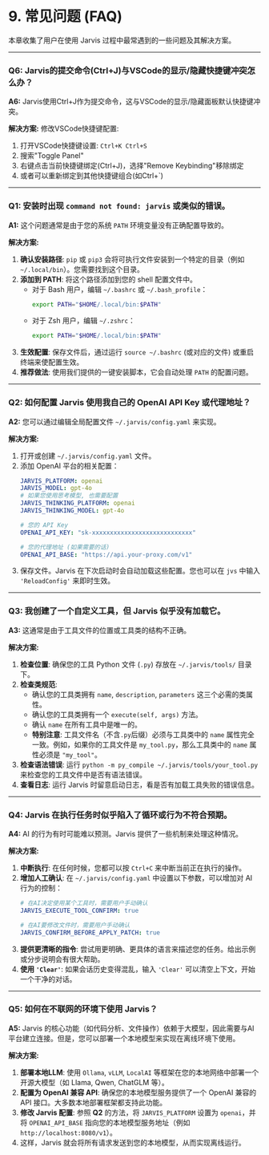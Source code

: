 # 9. 常见问题 (FAQ)

本章收集了用户在使用 Jarvis 过程中最常遇到的一些问题及其解决方案。

---

### Q6: Jarvis的提交命令(Ctrl+J)与VSCode的显示/隐藏快捷键冲突怎么办？

**A6:** Jarvis使用Ctrl+J作为提交命令，这与VSCode的显示/隐藏面板默认快捷键冲突。

**解决方案:**
修改VSCode快捷键配置:
1. 打开VSCode快捷键设置: `Ctrl+K Ctrl+S`
2. 搜索"Toggle Panel"
3. 右键点击当前快捷键绑定(Ctrl+J)，选择"Remove Keybinding"移除绑定
4. 或者可以重新绑定到其他快捷键组合(如Ctrl+`)

---

### Q1: 安装时出现 `command not found: jarvis` 或类似的错误。

**A1:** 这个问题通常是由于您的系统 `PATH` 环境变量没有正确配置导致的。

**解决方案:**
1.  **确认安装路径**: `pip` 或 `pip3` 会将可执行文件安装到一个特定的目录（例如 `~/.local/bin`）。您需要找到这个目录。
2.  **添加到 PATH**: 将这个路径添加到您的 shell 配置文件中。
    -   对于 Bash 用户，编辑 `~/.bashrc` 或 `~/.bash_profile`：
        ```bash
        export PATH="$HOME/.local/bin:$PATH"
        ```
    -   对于 Zsh 用户，编辑 `~/.zshrc`：
        ```bash
        export PATH="$HOME/.local/bin:$PATH"
        ```
3.  **生效配置**: 保存文件后，通过运行 `source ~/.bashrc` (或对应的文件) 或重启终端来使配置生效。
4.  **推荐做法**: 使用我们提供的一键安装脚本，它会自动处理 `PATH` 的配置问题。

---

### Q2: 如何配置 Jarvis 使用我自己的 OpenAI API Key 或代理地址？

**A2:** 您可以通过编辑全局配置文件 `~/.jarvis/config.yaml` 来实现。

**解决方案:**
1.  打开或创建 `~/.jarvis/config.yaml` 文件。
2.  添加 OpenAI 平台的相关配置：
    ```yaml
    JARVIS_PLATFORM: openai
    JARVIS_MODEL: gpt-4o
    # 如果您使用思考模型, 也需要配置
    JARVIS_THINKING_PLATFORM: openai
    JARVIS_THINKING_MODEL: gpt-4o
    
    # 您的 API Key
    OPENAI_API_KEY: "sk-xxxxxxxxxxxxxxxxxxxxxxxxxxxx"
    
    # 您的代理地址 (如果需要的话)
    OPENAI_API_BASE: "https://api.your-proxy.com/v1"
    ```
3.  保存文件。Jarvis 在下次启动时会自动加载这些配置。您也可以在 `jvs` 中输入 `'ReloadConfig'` 来即时生效。

---

### Q3: 我创建了一个自定义工具，但 Jarvis 似乎没有加载它。

**A3:** 这通常是由于工具文件的位置或工具类的结构不正确。

**解决方案:**
1.  **检查位置**: 确保您的工具 Python 文件 (`.py`) 存放在 `~/.jarvis/tools/` 目录下。
2.  **检查类规范**:
    -   确认您的工具类拥有 `name`, `description`, `parameters` 这三个必需的类属性。
    -   确认您的工具类拥有一个 `execute(self, args)` 方法。
    -   确认 `name` 在所有工具中是唯一的。
    -   **特别注意**: 工具文件名（不含`.py`后缀）必须与工具类中的 `name` 属性完全一致。例如，如果你的工具文件是 `my_tool.py`，那么工具类中的 `name` 属性必须是 `"my_tool"`。
3.  **检查语法错误**: 运行 `python -m py_compile ~/.jarvis/tools/your_tool.py` 来检查您的工具文件中是否有语法错误。
4.  **查看日志**: 运行 Jarvis 时留意启动日志，看是否有加载工具失败的错误信息。

---

### Q4: Jarvis 在执行任务时似乎陷入了循环或行为不符合预期。

**A4:** AI 的行为有时可能难以预测。Jarvis 提供了一些机制来处理这种情况。

**解决方案:**
1.  **中断执行**: 在任何时候，您都可以按 `Ctrl+C` 来中断当前正在执行的操作。
2.  **增加人工确认**: 在 `~/.jarvis/config.yaml` 中设置以下参数，可以增加对 AI 行为的控制：
    ```yaml
    # 在AI决定使用某个工具时，需要用户手动确认
    JARVIS_EXECUTE_TOOL_CONFIRM: true
    
    # 在AI要修改文件时，需要用户手动确认
    JARVIS_CONFIRM_BEFORE_APPLY_PATCH: true
    ```
3.  **提供更清晰的指令**: 尝试用更明确、更具体的语言来描述您的任务。给出示例或分步说明会有很大帮助。
4.  **使用 `'Clear'`**: 如果会话历史变得混乱，输入 `'Clear'` 可以清空上下文，开始一个干净的对话。

---

### Q5: 如何在不联网的环境下使用 Jarvis？

**A5:** Jarvis 的核心功能（如代码分析、文件操作）依赖于大模型，因此需要与AI平台建立连接。但是，您可以部署一个本地模型来实现在离线环境下使用。

**解决方案:**
1.  **部署本地LLM**: 使用 `Ollama`, `vLLM`, `LocalAI` 等框架在您的本地网络中部署一个开源大模型（如 Llama, Qwen, ChatGLM 等）。
2.  **配置为 OpenAI 兼容 API**: 确保您的本地模型服务提供了一个 OpenAI 兼容的 API 接口。大多数本地部署框架都支持此功能。
3.  **修改 Jarvis 配置**: 参照 **Q2** 的方法，将 `JARVIS_PLATFORM` 设置为 `openai`，并将 `OPENAI_API_BASE` 指向您的本地模型服务地址（例如 `http://localhost:8080/v1`）。
4.  这样，Jarvis 就会将所有请求发送到您的本地模型，从而实现离线运行。

